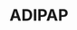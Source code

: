 ---
pid: llp329
title: ADIPAP
location_transcription: italian market
coordinates: "[-75.157876261503, 39.938982999197]"
zipcode: '19146'
gen_neighborhood: South Philadelphia
neighborhood: Graduate Hospital,Naval Square,Southwest Center City
outside_phl: 
age: '28'
age_range: 20-29
instagram: 
image_file_name: llp_329.jpg
proposal_transcription: 
topic: Food,Neighborhoods
topic_summary: 0, 0
type: Sculpture Statue
keywords_other: ADIPAP, pizza
credit: "@herphilly"
image_labels: 
twitter: 
facebook: 
permalink: "/monuments/llp329/"
layout: item-page
---